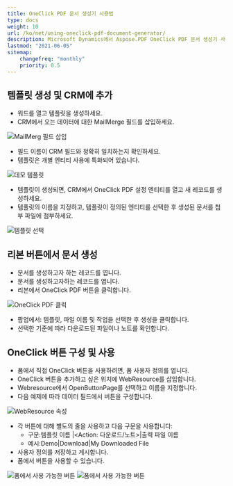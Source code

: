 ```yaml
---
title: OneClick PDF 문서 생성기 사용법
type: docs
weight: 10
url: /ko/net/using-oneclick-pdf-document-generator/
description: Microsoft Dynamics에서 Aspose.PDF OneClick PDF 문서 생성기 사용 방법을 배우세요
lastmod: "2021-06-05"
sitemap:
    changefreq: "monthly"
    priority: 0.5
---
```


## 템플릿 생성 및 CRM에 추가

- 워드를 열고 템플릿을 생성하세요.
- CRM에서 오는 데이터에 대한 MailMerge 필드를 삽입하세요.

![MailMerg 필드 삽입](using-oneclick-pdf-document-generator_1.png)

- 필드 이름이 CRM 필드와 정확히 일치하는지 확인하세요.
- 템플릿은 개별 엔티티 사용에 특화되어 있습니다.

![데모 템플릿](using-oneclick-pdf-document-generator_2.png)

- 템플릿이 생성되면, CRM에서 OneClick PDF 설정 엔티티를 열고 새 레코드를 생성하세요.
- 템플릿의 이름을 지정하고, 템플릿이 정의된 엔티티를 선택한 후 생성된 문서를 첨부 파일에 첨부하세요.

![템플릿 선택](using-oneclick-pdf-document-generator_3.png)

## 리본 버튼에서 문서 생성

- 문서를 생성하고자 하는 레코드를 엽니다.
- 문서를 생성하고자하는 레코드를 엽니다.
- 리본에서 OneClick PDF 버튼을 클릭합니다.

![OneClick PDF 클릭](using-oneclick-pdf-document-generator_4.png)

- 팝업에서: 템플릿, 파일 이름 및 작업을 선택한 후 생성을 클릭합니다.
- 선택한 기준에 따라 다운로드된 파일이나 노트를 확인합니다.

## OneClick 버튼 구성 및 사용

- 폼에서 직접 OneClick 버튼을 사용하려면, 폼 사용자 정의를 엽니다.
- OneClick 버튼을 추가하고 싶은 위치에 WebResource를 삽입합니다.
- Webresource에서 OpenButtonPage를 선택하고 이름을 지정합니다.
- 다음 예제에 따라 데이터 필드에서 버튼을 구성합니다.

![WebResource 속성](using-oneclick-pdf-document-generator_5.png)

- 각 버튼에 대해 별도의 줄을 사용하고 다음 구문을 사용합니다:
  - 구문:템플릿 이름 |<Action: 다운로드/노트>|출력 파일 이름
  - 예시:Demo|Download|My Downloaded File
- 사용자 정의를 저장하고 게시합니다.
- 폼에서 버튼을 사용할 수 있습니다.

![폼에서 사용 가능한 버튼](using-oneclick-pdf-document-generator_6.png)
![폼에서 사용 가능한 버튼](using-oneclick-pdf-document-generator_6.png)
